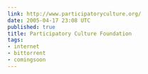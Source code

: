 ```yaml
---
link: http://www.participatoryculture.org/
date: 2005-04-17 23:08 UTC
published: true
title: Participatory Culture Foundation
tags:
- internet
- bittorrent
- comingsoon
---
```



